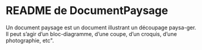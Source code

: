 # README de DocumentPaysage

Un document paysage est un document illustrant un découpage paysa-ger. Il peut s’agir d’un bloc-diagramme, d’une coupe, d’un croquis, d’une photographie, etc".
